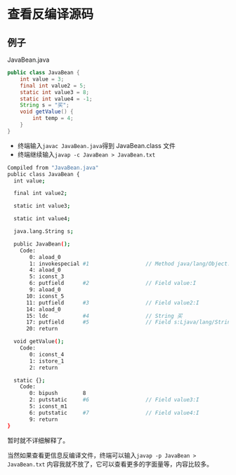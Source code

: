 # 查看反编译源码

## 例子

JavaBean.java

```java
public class JavaBean {
    int value = 3;
    final int value2 = 5;
    static int value3 = 8;
    static int value4 = -1;
    String s = "买";
    void getValue() {
        int temp = 4;
    }
}
```

- 终端输入`javac JavaBean.java`得到 JavaBean.class 文件
- 终端继续输入`javap -c JavaBean > JavaBean.txt`

```bash
Compiled from "JavaBean.java"
public class JavaBean {
  int value;

  final int value2;

  static int value3;

  static int value4;

  java.lang.String s;

  public JavaBean();
    Code:
       0: aload_0
       1: invokespecial #1                  // Method java/lang/Object."<init>":()V
       4: aload_0
       5: iconst_3
       6: putfield      #2                  // Field value:I
       9: aload_0
      10: iconst_5
      11: putfield      #3                  // Field value2:I
      14: aload_0
      15: ldc           #4                  // String 买
      17: putfield      #5                  // Field s:Ljava/lang/String;
      20: return

  void getValue();
    Code:
       0: iconst_4
       1: istore_1
       2: return

  static {};
    Code:
       0: bipush        8
       2: putstatic     #6                  // Field value3:I
       5: iconst_m1
       6: putstatic     #7                  // Field value4:I
       9: return
}
```

暂时就不详细解释了。

当然如果查看更信息反编译文件，终端可以输入`javap -p JavaBean > JavaBean.txt`
内容我就不放了，它可以查看更多的字面量等，内容比较多。
